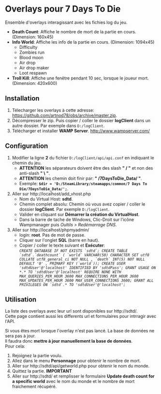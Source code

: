 # Overlays pour 7 Days To Die
Ensemble d'overlays interagissant avec les fichies log du jeu.
* **Death Count**: Affiche le nombre de mort de la partie en cours. (Dimension: 160x45)  
* **Info World**: Affiche les info de la partie en cours. (Dimension: 1094x45)  
  * Difficulty
  * Zombies run
  * Blood moon
  * Air drop
  * Air drop maker
  * Loot respawn
* **Troll Kill**: Affiche une fenêtre pendant 10 sec, lorsque le joueur mort. (Dimension: 420x600)  

## Installation
1. Télecharger les overlays à cette adresse: https://github.com/artnod78/obs/archive/master.zip.  
1. Décompresser le zip. Puis copier / coller le dossier **logClient** dans un autre dossier. Par exemple dans `D:/logClient`.
1. Télécharger et installer **WAMP Server**. http://www.wampserver.com/

## Configuration
1. Modifier la ligne **2** du fichier `D:/logClient/api/api.conf` en indiquant le chemin du jeu. 
   * **ATTENTION** les séparateurs doivent être des slash **" / "** et non des anti-slash **" \ "**.
   * **ATTENTION** les chemin doit finir par: **" /7DaysToDie_Data/ "**.
   * Exemple: **`$dir = 'D:/SteamLibrary/steamapps/common/7 Days To Die/7DaysToDie_Data/';`**.
1. Aller sur http://localhost/add_vhost.php
   * Nom du Virtual Host: **sdtd**.
   * Chemin complet absolu: Chemin où vous avez copier / coller le dossier **logClient**. Par exemple `D:/logClient`.
   * Valider en cliquant sur **Démarrer la création du VirtualHost**. 
   * Dans la barre de tache de Windows, Clic-Droit sur l'icône Wampmanager puis *Oultils > Redémarrage DNS*.  
1. Aller sur http://localhost/phpmyadmin/
   * login: **root**. Pas de mot de passe.
   * Cliquer sur l'onglet **SQL** (barre en haut).  
   * Copier / coller le texte suivant et **Exécuter**:  
*```CREATE DATABASE IF NOT EXISTS `sdtd`;
CREATE TABLE `sdtd`.`deathcount` ( `world` VARCHAR(50) CHARACTER SET utf8 COLLATE utf8_general_ci NOT NULL , `death` INT(5) NOT NULL DEFAULT '0' , PRIMARY KEY (`world`));
CREATE USER 'sdtdUser'@'localhost' IDENTIFIED BY 'sdtdPass';
GRANT USAGE ON *.* TO 'sdtdUser'@'localhost' REQUIRE NONE WITH MAX_QUERIES_PER_HOUR 3600 MAX_CONNECTIONS_PER_HOUR 3600 MAX_UPDATES_PER_HOUR 3600 MAX_USER_CONNECTIONS 3600;
GRANT ALL PRIVILEGES ON `sdtd`.* TO 'sdtdUser'@'localhost';```*

## Utilisation
La liste des overlays avec leur url sont disponibles sur http://sdtd/.  
Cette page contient aussi les differents url et formulaires pour intrragir avec l'API.  

Si vous êtes mort lorsque l'overlay n'est pas lancé. La base de données ne sera pas à jour.  
Il faudra donc **mettre à jour manuellement la base de données**.  
Pour cela:
1. Rejoignez la partie voulu.
1. Allez dans le menu **Personnage** pour obtenir le nombre de mort.
1. Aller sur http://sdtd/api/getworld.php pour obtenir le nom du monde.
1. Quittez la partie. **IMPORTANT**
1. Aller sur http://sdtd/ et remplisser le formulaire **Update death count for a specific world** avec le nom du monde et le nombre de mort fraichement récupéré.
